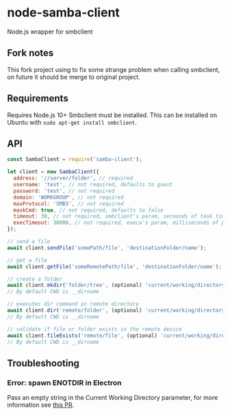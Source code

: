 # node-samba-client

Node.js wrapper for smbclient

## Fork notes

This fork project using to fix some strange problem when calling smbclient, on future it should be merge to original project.
## Requirements

Requires Node.js 10+
Smbclient must be installed. This can be installed on Ubuntu with `sudo apt-get install smbclient`.

## API

```javascript
const SambaClient = require('samba-client');

let client = new SambaClient({
  address: '//server/folder', // required
  username: 'test', // not required, defaults to guest
  password: 'test', // not required
  domain: 'WORKGROUP', // not required
  maxProtocol: 'SMB3', // not required
  maskCmd: true, // not required, defaults to false
  timeout: 30, // not required, smbclient's param, secounds of task timeout
  execTimeout: 30000, // not required, execa's param, milliseconds of process timeout
});

// send a file
await client.sendFile('somePath/file', 'destinationFolder/name');

// get a file
await client.getFile('someRemotePath/file', 'destinationFolder/name');

// create a folder
await client.mkdir('folder/tree', (optional) 'current/working/directory');
// By default CWD is __dirname

// executes dir command in remote directory
await client.dir('remote/folder', (optional) 'current/working/directory');
// By default CWD is __dirname

// validate if file or folder exists in the remote device
await client.fileExists('remote/file', (optional) 'current/working/directory');
// By default CWD is __dirname
```

## Troubleshooting

### Error: spawn ENOTDIR in Electron

Pass an empty string in the Current Working Directory parameter, for more information see [this PR](https://github.com/eflexsystems/node-samba-client/pull/20).
